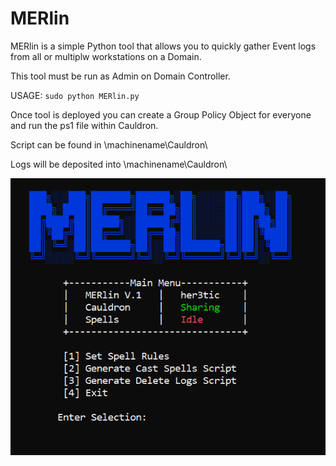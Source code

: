 # MERlin

MERlin is a simple Python tool that allows you to quickly gather Event logs from all or multiplw workstations on a Domain.

This tool must be run as Admin on Domain Controller.

USAGE: ```sudo python MERlin.py```

Once tool is deployed you can create a Group Policy Object for everyone and run the ps1 file within Cauldron.

Script can be found in \\machinename\Cauldron\

Logs will be deposited into \\machinename\Cauldron\

![RunningMERlin](./images/Merlin.PNG)
